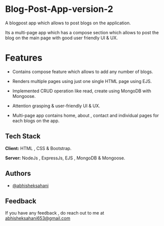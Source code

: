 # Blog-Post-App-version-2

A blogpost app which allows to post blogs on the application.

Its a multi-page app which has a compose section which allows to post the blog on the main page with good user friendly UI & UX.  


# Features

- Contains compose feature which allows to add any number of blogs.

- Renders multiple pages using just one single HTML page using EJS.

- Implemented CRUD operation like read, create using MongoDB with Mongoose.

- Attention grasping & user-friendly UI & UX.

- Multi-page app contains home, about , contact and individual pages for each blogs on the app.



## Tech Stack

**Client:** HTML , CSS & Bootstrap.

**Server:** NodeJs , ExpressJs, EJS , MongoDB & Mongoose.

  
## Authors

- [@abhisheksahani](https://github.com/abhisheksahani-nova)


## Feedback

If you have any feedback , do reach out to me at abhisheksahani653@gmail.com
